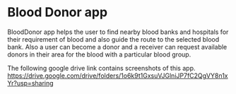 # Blood Donor app

BloodDonor app helps the user to find nearby blood banks and hospitals for their requirement of blood and also guide the route to the selected blood bank. Also a user can become a donor and a receiver can request available donors in their area for the blood with a particular blood group.

The following google drive link contains screenshots of this app. https://drive.google.com/drive/folders/1o6k9t1GxsuVJGlniJP7fC2QgVY8n1xYr?usp=sharing
